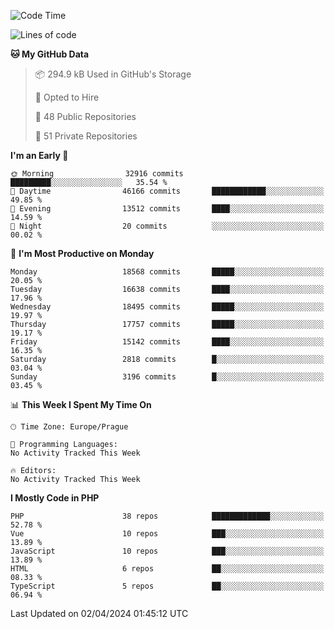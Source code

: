 <!--START_SECTION:waka-->
![Code Time](http://img.shields.io/badge/Code%20Time-1%2C583%20hrs%2058%20mins-blue)

![Lines of code](https://img.shields.io/badge/From%20Hello%20World%20I%27ve%20Written-28.8%20million%20lines%20of%20code-blue)

**🐱 My GitHub Data** 

> 📦 294.9 kB Used in GitHub's Storage 
 > 
> 💼 Opted to Hire
 > 
> 📜 48 Public Repositories 
 > 
> 🔑 51 Private Repositories 
 > 
**I'm an Early 🐤** 

```text
🌞 Morning                32916 commits       █████████░░░░░░░░░░░░░░░░   35.54 % 
🌆 Daytime                46166 commits       ████████████░░░░░░░░░░░░░   49.85 % 
🌃 Evening                13512 commits       ████░░░░░░░░░░░░░░░░░░░░░   14.59 % 
🌙 Night                  20 commits          ░░░░░░░░░░░░░░░░░░░░░░░░░   00.02 % 
```
📅 **I'm Most Productive on Monday** 

```text
Monday                   18568 commits       █████░░░░░░░░░░░░░░░░░░░░   20.05 % 
Tuesday                  16638 commits       ████░░░░░░░░░░░░░░░░░░░░░   17.96 % 
Wednesday                18495 commits       █████░░░░░░░░░░░░░░░░░░░░   19.97 % 
Thursday                 17757 commits       █████░░░░░░░░░░░░░░░░░░░░   19.17 % 
Friday                   15142 commits       ████░░░░░░░░░░░░░░░░░░░░░   16.35 % 
Saturday                 2818 commits        █░░░░░░░░░░░░░░░░░░░░░░░░   03.04 % 
Sunday                   3196 commits        █░░░░░░░░░░░░░░░░░░░░░░░░   03.45 % 
```


📊 **This Week I Spent My Time On** 

```text
🕑︎ Time Zone: Europe/Prague

💬 Programming Languages: 
No Activity Tracked This Week

🔥 Editors: 
No Activity Tracked This Week
```

**I Mostly Code in PHP** 

```text
PHP                      38 repos            █████████████░░░░░░░░░░░░   52.78 % 
Vue                      10 repos            ███░░░░░░░░░░░░░░░░░░░░░░   13.89 % 
JavaScript               10 repos            ███░░░░░░░░░░░░░░░░░░░░░░   13.89 % 
HTML                     6 repos             ██░░░░░░░░░░░░░░░░░░░░░░░   08.33 % 
TypeScript               5 repos             ██░░░░░░░░░░░░░░░░░░░░░░░   06.94 % 
```




 Last Updated on 02/04/2024 01:45:12 UTC
<!--END_SECTION:waka-->
<!--
**AlexKratky/AlexKratky** is a ✨ _special_ ✨ repository because its `README.md` (this file) appears on your GitHub profile.

Here are some ideas to get you started:

- 🔭 I’m currently working on ...
- 🌱 I’m currently learning ...
- 👯 I’m looking to collaborate on ...
- 🤔 I’m looking for help with ...
- 💬 Ask me about ...
- 📫 How to reach me: ...
- 😄 Pronouns: ...
- ⚡ Fun fact: ...
-->
